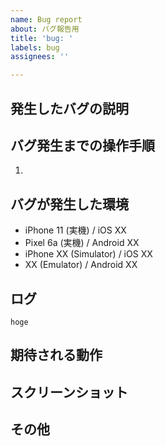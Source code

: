 ```yaml
---
name: Bug report
about: バグ報告用
title: 'bug: '
labels: bug
assignees: ''

---
```


## 発生したバグの説明 

## バグ発生までの操作手順

1. 

## バグが発生した環境

<!-- バグが発生した端末と OS を記載する。 -->

- iPhone 11 (実機) / iOS XX
- Pixel 6a (実機) / Android XX
- iPhone XX (Simulator) / iOS XX
- XX (Emulator) / Android XX

## ログ
```
hoge
```

## 期待される動作

## スクリーンショット

## その他
